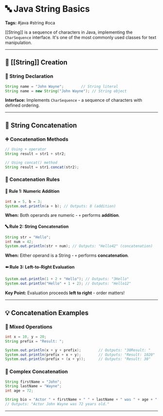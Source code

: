# 🔤 Java String Basics

**Tags:** #java #string #oca

[[String]] is a sequence of characters in Java, implementing the `CharSequence` interface. It's one of the most commonly used classes for text manipulation.

---

## 🔹 [[String]] Creation

### 📝 String Declaration

```java
String name = "John Wayne";        // String literal
String name = new String("John Wayne"); // String object
```

**Interface:** Implements `CharSequence` - a sequence of characters with defined ordering.

---

## 🔗 String Concatenation

### ➕ Concatenation Methods

```java
// Using + operator
String result = str1 + str2;

// Using concat() method
String result = str1.concat(str2);
```

### 🎯 Concatenation Rules

#### 🔢 Rule 1: Numeric Addition

```java
int a = 5, b = 3;
System.out.println(a + b); // Outputs: 8 (addition)
```

**When:** Both operands are numeric - `+` performs **addition**.

#### 🔤 Rule 2: String Concatenation

```java
String str = "Hello";
int num = 42;
System.out.println(str + num); // Outputs: "Hello42" (concatenation)
```

**When:** Either operand is a String - `+` performs **concatenation**.

#### ⬅️ Rule 3: Left-to-Right Evaluation

```java
System.out.println(1 + 2 + "Hello"); // Outputs: "3Hello"
System.out.println("Hello" + 1 + 2); // Outputs: "Hello12"
```

**Key Point:** Evaluation proceeds **left to right** - order matters!

---

## 💡 Concatenation Examples

### 🔄 Mixed Operations

```java
int x = 10, y = 20;
String prefix = "Result: ";

System.out.println(x + y + prefix);        // Outputs: "30Result: "
System.out.println(prefix + x + y);        // Outputs: "Result: 1020"
System.out.println(prefix + (x + y));      // Outputs: "Result: 30"
```

### 🎨 Complex Concatenation

```java
String firstName = "John";
String lastName = "Wayne";
int age = 72;

String bio = "Actor " + firstName + " " + lastName + " was " + age + " years old.";
// Outputs: "Actor John Wayne was 72 years old."
```

---
